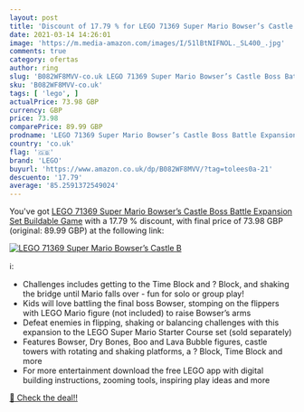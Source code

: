 ```yaml
---
layout: post
title: 'Discount of 17.79 % for LEGO 71369 Super Mario Bowser’s Castle B'
date: 2021-03-14 14:26:01
image: 'https://m.media-amazon.com/images/I/51lBtNIFNOL._SL400_.jpg'
comments: true
category: ofertas
author: ring
slug: 'B082WF8MVV-co.uk LEGO 71369 Super Mario Bowser’s Castle Boss Battle...'
sku: 'B082WF8MVV-co.uk'
tags: [ 'lego', ]
actualPrice: 73.98 GBP
currency: GBP
price: 73.98
comparePrice: 89.99 GBP
prodname: 'LEGO 71369 Super Mario Bowser’s Castle Boss Battle Expansion Set Buildable Game'
country: 'co.uk'
flag: '🇬🇧'
brand: 'LEGO'
buyurl: 'https://www.amazon.co.uk/dp/B082WF8MVV/?tag=tolees0a-21'
descuento: '17.79'
average: '85.2591372549024'
---
```


You've got [LEGO 71369 Super Mario Bowser’s Castle Boss Battle Expansion Set Buildable Game](https://www.amazon.co.uk/dp/B082WF8MVV/?tag=tolees0a-21) with a  17.79 % discount, with final price of 73.98 GBP (original: 89.99 GBP) at the following link:

[![LEGO 71369 Super Mario Bowser’s Castle B](https://m.media-amazon.com/images/I/51lBtNIFNOL._SL400_.jpg)](https://www.amazon.co.uk/dp/B082WF8MVV/?tag=tolees0a-21)

ℹ️:

- Challenges includes getting to the Time Block and ? Block, and shaking the bridge until Mario falls over - fun for solo or group play!
- Kids will love battling the final boss Bowser, stomping on the flippers with LEGO Mario figure (not included) to raise Bowser’s arms
- Defeat enemies in flipping, shaking or balancing challenges with this expansion to the LEGO Super Mario Starter Course set (sold separately)
- Features Bowser, Dry Bones, Boo and Lava Bubble figures, castle towers with rotating and shaking platforms, a ? Block, Time Block and more
- For more entertainment download the free LEGO app with digital building instructions, zooming tools, inspiring play ideas and more

[🛒 Check the deal!!](https://www.amazon.co.uk/dp/B082WF8MVV/?tag=tolees0a-21)
